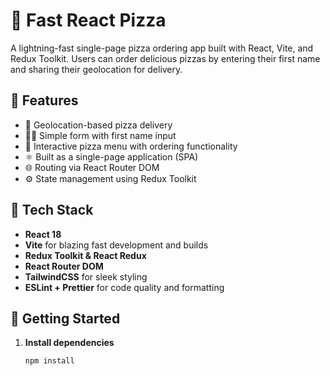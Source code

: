 # 🍕 Fast React Pizza

A lightning-fast single-page pizza ordering app built with React, Vite, and Redux Toolkit. Users can order delicious pizzas by entering their first name and sharing their geolocation for delivery.

## 🚀 Features

- 🧭 Geolocation-based pizza delivery
- 🧑‍💻 Simple form with first name input
- 🛒 Interactive pizza menu with ordering functionality
- ⚛️ Built as a single-page application (SPA)
- 🌐 Routing via React Router DOM
- ⚙️ State management using Redux Toolkit

## 🧰 Tech Stack

- **React 18**
- **Vite** for blazing fast development and builds
- **Redux Toolkit & React Redux**
- **React Router DOM**
- **TailwindCSS** for sleek styling
- **ESLint + Prettier** for code quality and formatting

## 🏁 Getting Started

1. **Install dependencies**
   ```bash
   npm install
   ```
